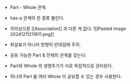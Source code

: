 - Part - Whole 관계.
- has-a 관계의 한 종류 불린다.
- 의미상으론 [[Association]] 과 다른 게 없다.
![[Pasted image 20241211211611.png]]
- 화살표가 아니라 방향이 반대임에 주의.

- 공유 가능한 Part & 전체의 관계를 갖는다.
- Part와 Whole 의 생명주기가 서로 독립적으로 관리된다.
- 하나의 Part 를 여러 Whole 이 공유할 수 있는 경우 사용한다.